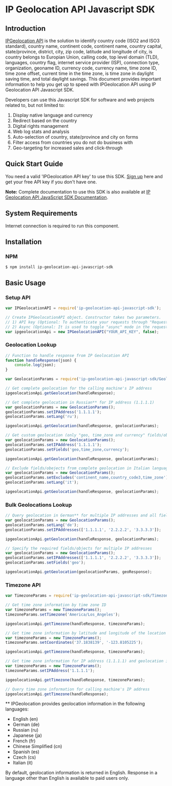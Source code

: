 # IP Geolocation API Javascript SDK

## Introduction

[IPGeolocation API](https://ipgeolocation.io) is the solution to identify country code (ISO2 and ISO3 standard), country name, continent code, continent name, country capital, state/province, district, city, zip code, latitude and longitude of city, is country belongs to Europian Union, calling code, top level domain (TLD), languages, country flag, internet service provider (ISP), connection type, organization, geoname ID, currency code, currency name, time zone ID, time zone offset, current time in the time zone, is time zone in daylight saving time, and total daylight savings. This document provides important information to help you get up to speed with IPGeolocation API using IP Geolocation API Javascript SDK.

Developers can use this Javascript SDK for software and web projects related to, but not limited to:

1. Display native language and currency
2. Redirect based on the country
3. Digital rights management
4. Web log stats and analysis
5. Auto-selection of country, state/province and city on forms
6. Filter access from countries you do not do business with
7. Geo-targeting for increased sales and click-through

## Quick Start Guide

You need a valid 'IPGeolocation API key' to use this SDK. [Sign up](https://ipgeolocation.io/signup) here and get your free API key if you don't have one.

**Note:** Complete documentation to use this SDK is also available at [IP Geolocation API JavaScript SDK Documentation](https://ipgeolocation.io/documentation/ip-geolocation-api-javascript-sdk-201809051421).

## System Requirements

Internet connection is required to run this component.

## Installation

### NPM
```cli
$ npm install ip-geolocation-api-javascript-sdk
```

## Basic Usage

### Setup API

```javascript
var IPGeolocationAPI = require('ip-geolocation-api-javascript-sdk');

// Create IPGeolocationAPI object. Constructor takes two parameters.
// 1) API key (Optional: To authenticate your requests through "Request Origin", you can skip it.)
// 2) Async (Optional: It is used to toggle "async" mode in the requests. By default, it is true.)
var ipgeolocationApi = new IPGeolocationAPI("YOUR_API_KEY", false); 
```

### Geolocation Lookup

```javascript
// Function to handle response from IP Geolocation API
function handleResponse(json) {
    console.log(json);
}

var GeolocationParams = require('ip-geolocation-api-javascript-sdk/GeolocationParams.js');

// Get complete geolocation for the calling machine's IP address
ipgeolocationApi.getGeolocation(handleResponse);

// Get complete geolocation in Russian** for IP address (1.1.1.1)
var geolocationParams = new GeolocationParams();
geolocationParams.setIPAddress('1.1.1.1');
geolocationParams.setLang('ru');

ipgeolocationApi.getGeolocation(handleResponse, geolocationParams);

// Get custom geolocation (only "geo, time_zone and currency" fields/objects) for an IP address (1.1.1.1)
var geolocationParams = new GeolocationParams();
geolocationParams.setIPAddress('1.1.1.1'); 
geolocationParams.setFields('geo,time_zone,currency');

ipgeolocationApi.getGeolocation(handleResponse, geolocationParams);

// Exclude fields/obejects from complete geolocation in Italian language
var geolocationParams = new GeolocationParams();
geolocationParams.setExcludes('continent_name,country_code3,time_zone');
geolocationParams.setLang('it');

ipgeolocationApi.getGeolocation(handleResponse, geolocationParams);
```

### Bulk Geolocations Lookup

```ts
// Query geolocation in German** for multiple IP addresses and all fields
var geolocationParams = new GeolocationParams();
geolocationParams.setLang('de');
geolocationParams.setIPAddresses(['1.1.1.1', '2.2.2.2', '3.3.3.3']);

ipgeolocationApi.getGeolocation(handleResponse, geolocationParams);

// Specify the required fields/objects for multiple IP addresses
var geolocationParams = new GeolocationParams();
geolocationParams.setIPAddresses(['1.1.1.1', '2.2.2.2', '3.3.3.3']);
geolocationParams.setFields('geo');

ipgeolocationApi.getGeolocation(geolocationParams, geoResponse);
```

### Timezone API

```ts
var TimezoneParams = require('ip-geolocation-api-javascript-sdk/TimezoneParams.js');

// Get time zone information by time zone ID
var timezoneParams = new TimezoneParams();
timezoneParams.setTimezone('America/Los_Angeles');

ipgeolocationApi.getTimezone(handleResponse, timezoneParams);

// Get time zone information by latitude and longitude of the location
var timezoneParams = new TimezoneParams();
timezoneParams.setCoordinates('37.1838139', '-123.8105225');

ipgeolocationApi.getTimezone(handleResponse, timezoneParams);

// Get time zone information for IP address (1.1.1.1) and geolocation information Japanese**
var timezoneParams = new TimezoneParams();
timezoneParams.setIPAddress('1.1.1.1');

ipgeolocationApi.getTimezone(handleResponse, timezoneParams);

// Query time zone information for calling machine's IP address
ipgeolocationApi.getTimezone(handleResponse);
```

** IPGeolocation provides geolocation information in the following languages:

* English (en)
* German (de)
* Russian (ru)
* Japanese (ja)
* French (fr)
* Chinese Simplified (cn)
* Spanish (es)
* Czech (cs)
* Italian (it)

By default, geolocation information is returned in English. Response in a language other than English is available to paid users only.
